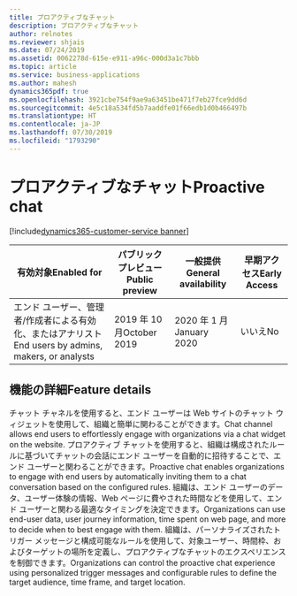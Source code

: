 ```yaml
---
title: プロアクティブなチャット
description: プロアクティブなチャット
author: relnotes
ms.reviewer: shjais
ms.date: 07/24/2019
ms.assetid: 0062278d-615e-e911-a96c-000d3a1c7bbb
ms.topic: article
ms.service: business-applications
ms.author: mahesh
dynamics365pdf: true
ms.openlocfilehash: 3921cbe754f9ae9a63451be471f7eb27fce9dd6d
ms.sourcegitcommit: 4e5c18a534fd5b7aaddfe01f66edb1d0b466497b
ms.translationtype: HT
ms.contentlocale: ja-JP
ms.lasthandoff: 07/30/2019
ms.locfileid: "1793290"
---
```

# <a name="proactive-chat"></a><span data-ttu-id="227a3-103">プロアクティブなチャット</span><span class="sxs-lookup"><span data-stu-id="227a3-103">Proactive chat</span></span>
[!include[dynamics365-customer-service banner](../includes/dynamics365-customer-service.md)]

| <span data-ttu-id="227a3-104">有効対象</span><span class="sxs-lookup"><span data-stu-id="227a3-104">Enabled for</span></span>    |  <span data-ttu-id="227a3-105">パブリック プレビュー</span><span class="sxs-lookup"><span data-stu-id="227a3-105">Public preview</span></span> | <span data-ttu-id="227a3-106">一般提供</span><span class="sxs-lookup"><span data-stu-id="227a3-106">General availability</span></span> | <span data-ttu-id="227a3-107">早期アクセス</span><span class="sxs-lookup"><span data-stu-id="227a3-107">Early Access</span></span> |
| ---------- | ---------- |---------- |---------- |
|<span data-ttu-id="227a3-108">エンド ユーザー、管理者/作成者による有効化、またはアナリスト</span><span class="sxs-lookup"><span data-stu-id="227a3-108">End users by admins, makers, or analysts</span></span>|<span data-ttu-id="227a3-109">2019 年 10 月</span><span class="sxs-lookup"><span data-stu-id="227a3-109">October 2019</span></span>| <span data-ttu-id="227a3-110">2020 年 1 月</span><span class="sxs-lookup"><span data-stu-id="227a3-110">January 2020</span></span>|<span data-ttu-id="227a3-111">いいえ</span><span class="sxs-lookup"><span data-stu-id="227a3-111">No</span></span> |






## <a name="feature-details"></a><span data-ttu-id="227a3-112">機能の詳細</span><span class="sxs-lookup"><span data-stu-id="227a3-112">Feature details</span></span>
<!--feature detail start -->
<span data-ttu-id="227a3-113">チャット チャネルを使用すると、エンド ユーザーは Web サイトのチャット ウィジェットを使用して、組織と簡単に関わることができます。</span><span class="sxs-lookup"><span data-stu-id="227a3-113">Chat channel allows end users to effortlessly engage with organizations via a chat widget on the website.</span></span> <span data-ttu-id="227a3-114">プロアクティブ チャットを使用すると、組織は構成されたルールに基づいてチャットの会話にエンド ユーザーを自動的に招待することで、エンド ユーザーと関わることができます。</span><span class="sxs-lookup"><span data-stu-id="227a3-114">Proactive chat enables organizations to engage with end users by automatically inviting them to a chat conversation based on the configured rules.</span></span> <span data-ttu-id="227a3-115">組織は、エンド ユーザーのデータ、ユーザー体験の情報、Web ページに費やされた時間などを使用して、エンド ユーザーと関わる最適なタイミングを決定できます。</span><span class="sxs-lookup"><span data-stu-id="227a3-115">Organizations can use end-user data, user journey information, time spent on web page, and more to decide when to best engage with them.</span></span> <span data-ttu-id="227a3-116">組織は、パーソナライズされたトリガー メッセージと構成可能なルールを使用して、対象ユーザー、時間枠、およびターゲットの場所を定義し、プロアクティブなチャットのエクスペリエンスを制御できます。</span><span class="sxs-lookup"><span data-stu-id="227a3-116">Organizations can control the proactive chat experience using personalized trigger messages and configurable rules to define the target audience, time frame, and target location.</span></span>
<!--feature detail end -->











